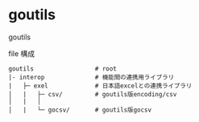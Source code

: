 # goutils

goutils

file 構成

    goutils                 # root
    |- interop              # 機能間の連携用ライブラリ
    |   ├─ exel             # 日本語excelとの連携ライブラリ
    │   |   ├─ csv/         # goutils版encoding/csv
    │   |   │
    │   |   └─ gocsv/       # goutils版gocsv


